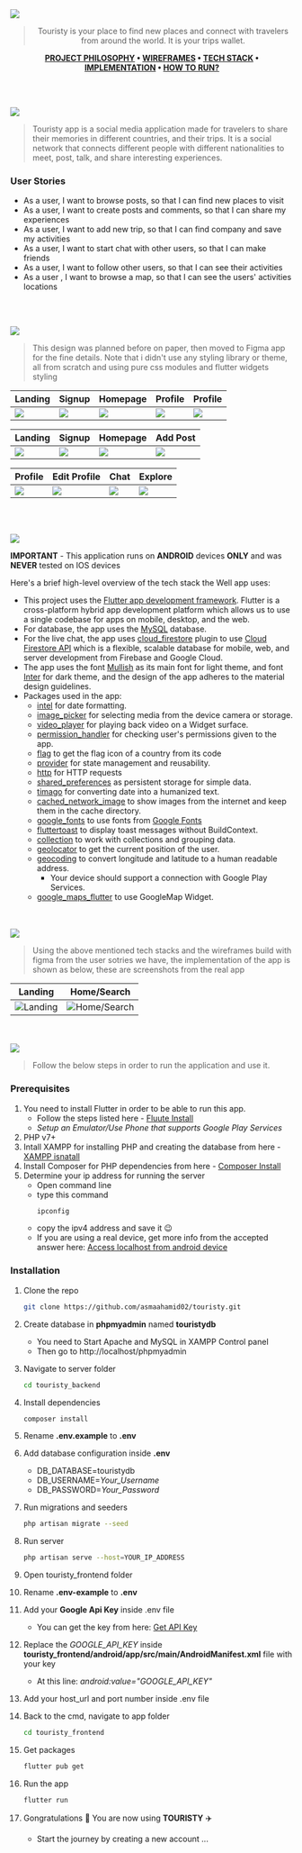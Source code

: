 <img src="./readme/title1.svg"/>

<div align="center">

> Touristy is your place to find new places and connect with travelers from around the world. It is your trips wallet.

**[PROJECT PHILOSOPHY](https://github.com/asmaahamid02/touristy#-project-philosophy) • [WIREFRAMES](https://github.com/asmaahamid02/touristy#-wireframes) • [TECH STACK](https://github.com/asmaahamid02/touristy#-tech-stack) • [IMPLEMENTATION](https://github.com/asmaahamid02/touristy#-impplementation) • [HOW TO RUN?](https://github.com/asmaahamid02/touristy#-how-to-run)**

</div>

<br><br>

<img src="./readme/title2.svg"/>

>Touristy app is a social media application made for travelers to share their memories in different countries, and their trips.
>It is a social network that connects different people with different nationalities to meet, post, talk, and share interesting experiences.

### User Stories

- As a user, I want to browse posts, so that I can find new places to visit
- As a user, I want to create posts and comments, so that I can share my experiences
- As a user, I want to add new trip, so that I can find company and save my activities
- As a user, I want to start chat with other users, so that I can make friends
- As a user, I want to follow other users, so that I can see their activities
- As a user , I want to browse a map, so that I can see the users' activities locations

<br><br>

<img src="./readme/title3.svg"/>

> This design was planned before on paper, then moved to Figma app for the fine details.
> Note that i didn't use any styling library or theme, all from scratch and using pure css modules and flutter widgets styling

| Landing | Signup | Homepage | Profile | Profile | 
| ----------------------------------------- | ----------------------------------------- | ----------------------------------------- |  ----------------------------------------- | ----------------------------------------- |
| <img src='./readme/wireframes/landing.png' /> | <img src='./readme/wireframes/signup.png' /> | <img src='./readme/wireframes/homepage.png' /> | <img src='./readme/wireframes/profile.png' /> | <img src='./readme/wireframes/edit_profile.png' /> | 


| Landing | Signup | Homepage | Add Post | 
| ----------------------------------------- | ----------------------------------------- | ----------------------------------------- |  ----------------------------------------- | 
| <img src='./readme/mockups/landing.png' /> | <img src='./readme/mockups/signup.png' /> | <img src='./readme/mockups/homepage.png' /> | <img src='./readme/mockups/add_post.png' /> | 

| Profile | Edit Profile | Chat | Explore | 
| -----------------------------------------| -----------------------------------------| -----------------------------------------|  -----------------------------------------| 
<img src='./readme/mockups/profile.png' /> | <img src='./readme/mockups/edit_profile.png' /> | <img src='./readme/mockups/chat.png' /> | <img src='./readme/mockups/explore.png' /> |

<br><br>

<img src="./readme/title4.svg"/>


**IMPORTANT** - This application runs on **ANDROID** devices **ONLY** and was **NEVER** tested on IOS devices

Here's a brief high-level overview of the tech stack the Well app uses:
- This project uses the [Flutter app development framework](https://flutter.dev/). Flutter is a cross-platform hybrid app development platform which allows us to use a single codebase for apps on mobile, desktop, and the web.
- For database, the app uses the [MySQL](https://www.mysql.com/) database.
- For the live chat, the app uses [cloud_firestore](https://pub.dev/packages/cloud_firestore) plugin to use [Cloud Firestore API](https://firebase.google.com/docs/firestore/) which is a flexible, scalable database for mobile, web, and server development from Firebase and Google Cloud.
- The app uses the font [Mullish](https://fonts.google.com/specimen/Mulish) as its main font for light theme, and font [Inter](https://fonts.google.com/specimen/Inter) for dark theme, and the design of the app adheres to the material design guidelines.
- Packages used in the app:
  - [intel](https://pub.dev/packages/intl) for date formatting.
  - [image_picker](https://pub.dev/packages/image_picker) for selecting media from the device camera or storage.
  - [video_player](https://pub.dev/packages/video_player) for playing back video on a Widget surface.
  - [permission_handler](https://pub.dev/packages/permission_handler) for checking user's permissions given to the app.
  - [flag](https://pub.dev/packages/flag) to get the flag icon of a country from its code
  - [provider](https://pub.dev/packages/provider) for state management and reusability.
  - [http](https://pub.dev/packages/http) for HTTP requests
  - [shared_preferences](https://pub.dev/packages/shared_preferences) as persistent storage for simple data.
  - [timago](https://pub.dev/packages/timeago) for converting date into a humanized text.
  - [cached_network_image](https://pub.dev/packages/cached_network_image) to show images from the internet and keep them in the cache directory.
  - [google_fonts](https://pub.dev/packages/google_fonts)
    to use fonts from [Google Fonts](https://fonts.google.com/)
  - [fluttertoast](https://pub.dev/packages/fluttertoast) to display toast messages without BuildContext.
  - [collection](https://pub.dev/packages/collection) to work with collections and grouping data.
  - [geolocator](https://pub.dev/packages/geolocator) to get the current position of the user.
  - [geocoding](https://pub.dev/packages/geocoding) to convert longitude and latitude to a human readable address.
    - Your device should support a connection with Google Play Services.
  - [google_maps_flutter](https://pub.dev/packages/google_maps_flutter) to use GoogleMap Widget.

<br><br>
<img src="./readme/title5.svg"/>

> Using the above mentioned tech stacks and the wireframes build with figma from the user sotries we have, the implementation of the app is shown as below, these are screenshots from the real app

| Landing                                                                                | Home/Search                                                                               |
| -------------------------------------------------------------------------------------- | ----------------------------------------------------------------------------------------- |
| ![Landing](https://github.com/julescript/spotifyndr/blob/master/demo/Landing_Page.jpg) | ![Home/Search](https://github.com/julescript/spotifyndr/blob/master/demo/Search_Page.jpg) |

<br><br>
<img src="./readme/title6.svg"/>

> Follow the below steps in order to run the application and use it.

### Prerequisites

1. You need to install Flutter in order to be able to run this app.
   - Follow the steps listed here - [Fluute Install](https://docs.flutter.dev/get-started/install)
   - *Setup an Emulator/Use Phone that supports Google Play Services*
2. PHP v7+   
2. Intall XAMPP for installing PHP and creating the database from here - [XAMPP isnatall](https://www.apachefriends.org/download.html)   
3. Install Composer for PHP dependencies from here - [Composer Install](https://getcomposer.org/)
4. Determine your ip address for running the server
   - Open command line
   - type this command
     ```sh
     ipconfig
     ``` 
   - copy the ipv4 address and save it 😉
   - If you are using a real device, get more info from the accepted answer here: [Access localhost from android device](https://stackoverflow.com/questions/4779963/how-can-i-access-my-localhost-from-my-android-device) 

### Installation

1. Clone the repo
   ```sh
   git clone https://github.com/asmaahamid02/touristy.git
   ```
2. Create database in **phpmyadmin** named **touristydb**
   - You need to Start Apache and MySQL in XAMPP Control panel
   - Then go to http://localhost/phpmyadmin

3. Navigate to server folder   
   ```sh
   cd touristy_backend
   ```
4. Install dependencies
   ```sh
   composer install 
   ```
5. Rename **.env.example** to **.env**

6. Add database configuration inside **.env**
   * DB_DATABASE=touristydb
   * DB_USERNAME=*Your_Username*
   * DB_PASSWORD=*Your_Password*

7. Run migrations and seeders
   ```sh
   php artisan migrate --seed 
   ```
8. Run server
   ```sh
   php artisan serve --host=YOUR_IP_ADDRESS
   ```
9. Open touristy_frontend folder
10. Rename **.env-example** to **.env**
11. Add your **Google Api Key** inside .env file
    - You can get the key from here: [Get API Key](https://developers.google.com/maps/documentation/javascript/get-api-key)
12. Replace the *GOOGLE_API_KEY* inside **touristy_frontend/android/app/src/main/AndroidManifest.xml** file with your key 
    - At this line: *android:value="GOOGLE_API_KEY"*
13. Add your host_url and port number inside .env file
14. Back to the cmd, navigate to app folder   
    ```sh
    cd touristy_frontend
    ```    
15. Get packages
    ```sh
    flutter pub get
    ```
16. Run the app
     ```sh
     flutter run
     ```
17. Gongratulations 🎉 You are now using **TOURISTY** ✈️
    - Start the journey by creating a new account ...
